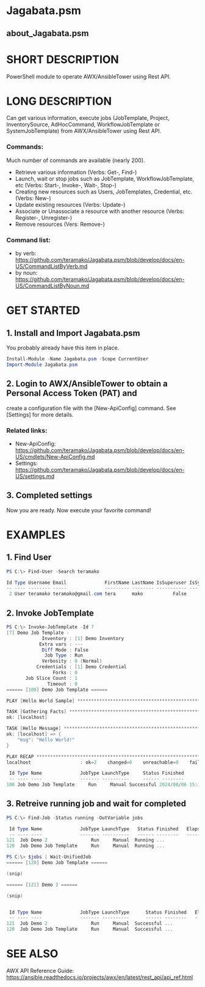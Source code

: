 # Jagabata.psm
## about_Jagabata.psm

# SHORT DESCRIPTION
PowerShell module to operate AWX/AnsibleTower using Rest API.

# LONG DESCRIPTION

Can get various information, execute jobs (JobTemplate, Project, InventorySource, AdHocCommand, WorkflowJobTemplate or SystemJobTemplate)
from AWX/AnsibleTower using Rest API.

### Commands:
Much number of commands are available (nearly 200).

- Retrieve various information (Verbs: Get-, Find-)
- Launch, wait or stop jobs such as JobTemplate, WorkflowJobTemplate, etc (Verbs: Start-, Invoke-, Wait-, Stop-)
- Creating new resources such as Users, JobTemplates, Credential, etc. (Verbs: New-)
- Update existing resources (Verbs: Update-)
- Associate or Unassociate a resource with another resource (Verbs: Register-, Unregister-)
- Remove resources (Vers: Remove-)

### Command list:
- by verb: https://github.com/teramako/Jagabata.psm/blob/develop/docs/en-US/CommandListByVerb.md
- by noun: https://github.com/teramako/Jagabata.psm/blob/develop/docs/en-US/CommandListByNoun.md


# GET STARTED

## 1. Install and Import Jagabata.psm

You probably already have this item in place.

```powershell
Install-Module -Name Jagabata.psm -Scope CurrentUser
Import-Module Jagabata.psm
```

## 2. Login to AWX/AnsibleTower to obtain a Personal Access Token (PAT) and

create a configuration file with the [New-ApiConfig] command.
See [Settings] for more details.

### Related links:
- New-ApiConfig: https://github.com/teramako/Jagabata.psm/blob/develop/docs/en-US/cmdlets/New-ApiConfig.md
- Settings: https://github.com/teramako/Jagabata.psm/blob/develop/docs/en-US/settings.md

## 3. Completed settings

Now you are ready. Now execute your favorite command!


# EXAMPLES

## 1. Find User

```powershell
PS C:\> Find-User -Search teramako

Id Type Username Email              FirstName LastName IsSuperuser IsSystemAuditor Created            Modified            LastLogin           LdapDn ExternalAccount
-- ---- -------- -----              --------- -------- ----------- --------------- -------            --------            ---------           ------ ---------------
 2 User teramako teramako@gmail.com tera      mako           False           False 2024/05/21 0:13:43 2024/06/10 22:48:18 2024/06/10 22:48:18

```

## 2. Invoke JobTemplate

```powershell
PS C:\> Invoke-JobTemplate -Id 7
[7] Demo Job Template -
             Inventory : [1] Demo Inventory
            Extra vars : ---
             Diff Mode : False
              Job Type : Run
             Verbosity : 0 (Normal)
           Credentials : [1] Demo Credential
                 Forks : 0
       Job Slice Count : 1
               Timeout : 0
====== [100] Demo Job Template ======

PLAY [Hello World Sample] ******************************************************

TASK [Gathering Facts] *********************************************************
ok: [localhost]

TASK [Hello Message] ***********************************************************
ok: [localhost] => {
    "msg": "Hello World!"
}

PLAY RECAP *********************************************************************
localhost                  : ok=2    changed=0    unreachable=0    failed=0    skipped=0    rescued=0    ignored=0

 Id Type Name              JobType LaunchType     Status Finished            Elapsed LaunchedBy     Template             Note
 -- ---- ----              ------- ----------     ------ --------            ------- ----------     --------             ----
100 Job Demo Job Template     Run     Manual Successful 2024/08/06 15:19:01   1.983 [user][1]admin [7]Demo Job Template {[Playbook, hello_world.yml], [Artifacts, {}], [Labels, ]}

```

## 3. Retreive running job and wait for completed

```powershell
PS C:\> Find-Job -Status running -OutVariable jobs

 Id Type Name              JobType LaunchType   Status Finished   Elapsed LaunchedBy     Template  Note
 -- ---- ----              ------- ----------   ------ --------   ------- ----------     --------  ----
121  Job Demo 2                Run     Manual  Running ...            ... ...            ...       ...
120  Job Demo Job Template     Run     Manual  Running ...            ... ...            ...       ...

PS C:\> $jobs | Wait-UnifiedJob
====== [120] Demo Job Template ======

(snip)

====== [121] Demo 2 ======

(snip)


 Id Type Name              JobType LaunchType      Status Finished   Elapsed LaunchedBy     Template  Note
 -- ---- ----              ------- ----------      ------ --------   ------- ----------     --------  ----
121  Job Demo 2                Run     Manual  Successful ...            ... ...            ...       ...
120  Job Demo Job Template     Run     Manual  Successful ...            ... ...            ...       ...

```

# SEE ALSO

AWX API Reference Guide: https://ansible.readthedocs.io/projects/awx/en/latest/rest_api/api_ref.html


